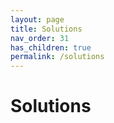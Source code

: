 ```yaml
---
layout: page
title: Solutions
nav_order: 31
has_children: true
permalink: /solutions
---
```


# Solutions 